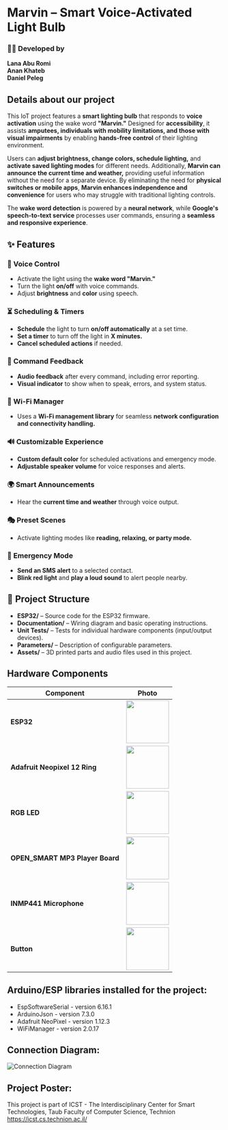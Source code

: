 # Marvin – Smart Voice-Activated Light Bulb 
### 👨‍💻 Developed by  
**Lana Abu Romi**  
**Anan Khateb**  
**Daniel Peleg**
  
## Details about our project
This IoT project features a **smart lighting bulb** that responds to **voice activation** using the wake word **"Marvin."** Designed for **accessibility**, it assists **amputees, individuals with mobility limitations, and those with visual impairments** by enabling **hands-free control** of their lighting environment.  

Users can **adjust brightness, change colors, schedule lighting,** and **activate saved lighting modes** for different needs. Additionally, **Marvin can announce the current time and weather,** providing useful information without the need for a separate device. By eliminating the need for **physical switches or mobile apps**, **Marvin enhances independence and convenience** for users who may struggle with traditional lighting controls.  

The **wake word detection** is powered by a **neural network**, while **Google's speech-to-text service** processes user commands, ensuring a **seamless and responsive experience**.


## ✨ Features  

### 🎤 Voice Control  
- Activate the light using the **wake word "Marvin."**  
- Turn the light **on/off** with voice commands.  
- Adjust **brightness** and **color** using speech.  

### ⏳ Scheduling & Timers  
- **Schedule** the light to turn **on/off automatically** at a set time.  
- **Set a timer** to turn off the light in **X minutes.**  
- **Cancel scheduled actions** if needed.  

### 📢 Command Feedback  
- **Audio feedback** after every command, including error reporting.  
- **Visual indicator** to show when to speak, errors, and system status.  

### 📡 Wi-Fi Manager  
- Uses a **Wi-Fi management library** for seamless **network configuration and connectivity handling.**  

### 🔊 Customizable Experience  
- **Custom default color** for scheduled activations and emergency mode.  
- **Adjustable speaker volume** for voice responses and alerts.  

### 🌍 Smart Announcements  
- Hear the **current time and weather** through voice output.  

### 🎭 Preset Scenes  
- Activate lighting modes like **reading, relaxing, or party mode.**  

### 🚨 Emergency Mode  
- **Send an SMS alert** to a selected contact.  
- **Blink red light** and **play a loud sound** to alert people nearby.  


## 📂 Project Structure  

- **ESP32/** – Source code for the ESP32 firmware.  
- **Documentation/** – Wiring diagram and basic operating instructions.  
- **Unit Tests/** – Tests for individual hardware components (input/output devices).  
- **Parameters/** – Description of configurable parameters.  
- **Assets/** – 3D printed parts and audio files used in this project.


## Hardware Components  

| Component                          | Photo |
|------------------------------------|------|
| **ESP32**                          | <img src="https://github.com/user-attachments/assets/d8305376-db23-490a-a731-9189dd4170c1" width="100"> |
| **Adafruit Neopixel 12 Ring**      | <img src="https://github.com/user-attachments/assets/02b20ee7-45f9-4b02-8c39-3dd2a4a4e334" width="100"> |
| **RGB LED**                        | <img src="https://github.com/user-attachments/assets/313be542-a188-4eb3-a3e1-c77116a4e6da" width="100"> |
| **OPEN_SMART MP3 Player Board**    | <img src="https://github.com/user-attachments/assets/6d7599bf-787b-49b0-966b-e96c12946cf4" width="100"> |
| **INMP441 Microphone**             | <img src="https://github.com/user-attachments/assets/52964047-7aee-49e4-b670-14926ab3ac3f" width="100"> |
| **Button**                         | <img src="https://github.com/user-attachments/assets/b1f34372-a740-4f1c-bce1-671a209c3057" width="100"> |


## Arduino/ESP libraries installed for the project:
* EspSoftwareSerial - version 6.16.1
* ArduinoJson - version 7.3.0
* Adafruit NeoPixel - version 1.12.3
* WiFiManager - version 2.0.17

## Connection Diagram:
![Connection Diagram](https://github.com/user-attachments/assets/f96d4047-e5e3-4680-9c84-886f65507650)


## Project Poster:
 
This project is part of ICST - The Interdisciplinary Center for Smart Technologies, Taub Faculty of Computer Science, Technion
https://icst.cs.technion.ac.il/
